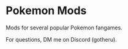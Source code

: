 # Pokemon Mods

Mods for several popular Pokemon fangames.

For questions, DM me on Discord (gotheru).